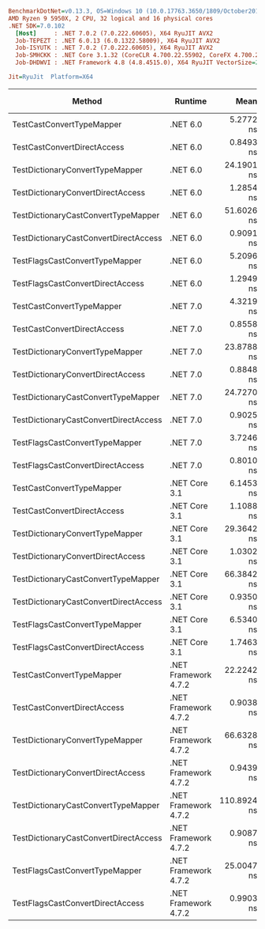 ``` ini

BenchmarkDotNet=v0.13.3, OS=Windows 10 (10.0.17763.3650/1809/October2018Update/Redstone5), VM=Hyper-V
AMD Ryzen 9 5950X, 2 CPU, 32 logical and 16 physical cores
.NET SDK=7.0.102
  [Host]     : .NET 7.0.2 (7.0.222.60605), X64 RyuJIT AVX2
  Job-TEPEZT : .NET 6.0.13 (6.0.1322.58009), X64 RyuJIT AVX2
  Job-ISYUTK : .NET 7.0.2 (7.0.222.60605), X64 RyuJIT AVX2
  Job-SMHCKK : .NET Core 3.1.32 (CoreCLR 4.700.22.55902, CoreFX 4.700.22.56512), X64 RyuJIT AVX2
  Job-DHDWVI : .NET Framework 4.8 (4.8.4515.0), X64 RyuJIT VectorSize=256

Jit=RyuJit  Platform=X64  

```
|                                Method |              Runtime |        Mean |      Median |  Ratio |   Gen0 | Allocated | Alloc Ratio |
|-------------------------------------- |--------------------- |------------:|------------:|-------:|-------:|----------:|------------:|
|             TestCastConvertTypeMapper |             .NET 6.0 |   5.2772 ns |   5.3342 ns |   5.86 |      - |         - |          NA |
|           TestCastConvertDirectAccess |             .NET 6.0 |   0.8493 ns |   0.8395 ns |   0.93 |      - |         - |          NA |
|       TestDictionaryConvertTypeMapper |             .NET 6.0 |  24.1901 ns |  24.2433 ns |  26.72 |      - |         - |          NA |
|     TestDictionaryConvertDirectAccess |             .NET 6.0 |   1.2854 ns |   1.2849 ns |   1.38 |      - |         - |          NA |
|   TestDictionaryCastConvertTypeMapper |             .NET 6.0 |  51.6026 ns |  51.8115 ns |  56.72 | 0.0029 |      48 B |          NA |
| TestDictionaryCastConvertDirectAccess |             .NET 6.0 |   0.9091 ns |   0.9196 ns |   1.01 |      - |         - |          NA |
|        TestFlagsCastConvertTypeMapper |             .NET 6.0 |   5.2096 ns |   5.1802 ns |   5.80 |      - |         - |          NA |
|      TestFlagsCastConvertDirectAccess |             .NET 6.0 |   1.2949 ns |   1.2749 ns |   1.44 |      - |         - |          NA |
|             TestCastConvertTypeMapper |             .NET 7.0 |   4.3219 ns |   4.3589 ns |   4.70 |      - |         - |          NA |
|           TestCastConvertDirectAccess |             .NET 7.0 |   0.8558 ns |   0.9291 ns |   0.58 |      - |         - |          NA |
|       TestDictionaryConvertTypeMapper |             .NET 7.0 |  23.8788 ns |  23.9395 ns |  26.51 |      - |         - |          NA |
|     TestDictionaryConvertDirectAccess |             .NET 7.0 |   0.8848 ns |   0.9197 ns |   0.95 |      - |         - |          NA |
|   TestDictionaryCastConvertTypeMapper |             .NET 7.0 |  24.7270 ns |  24.8360 ns |  27.45 |      - |         - |          NA |
| TestDictionaryCastConvertDirectAccess |             .NET 7.0 |   0.9025 ns |   0.9216 ns |   0.98 |      - |         - |          NA |
|        TestFlagsCastConvertTypeMapper |             .NET 7.0 |   3.7246 ns |   3.7351 ns |   3.61 |      - |         - |          NA |
|      TestFlagsCastConvertDirectAccess |             .NET 7.0 |   0.8010 ns |   0.9145 ns |   0.77 |      - |         - |          NA |
|             TestCastConvertTypeMapper |        .NET Core 3.1 |   6.1453 ns |   6.1614 ns |   6.82 |      - |         - |          NA |
|           TestCastConvertDirectAccess |        .NET Core 3.1 |   1.1088 ns |   1.0693 ns |   1.23 |      - |         - |          NA |
|       TestDictionaryConvertTypeMapper |        .NET Core 3.1 |  29.3642 ns |  29.4658 ns |  32.58 |      - |         - |          NA |
|     TestDictionaryConvertDirectAccess |        .NET Core 3.1 |   1.0302 ns |   1.1033 ns |   1.06 |      - |         - |          NA |
|   TestDictionaryCastConvertTypeMapper |        .NET Core 3.1 |  66.3842 ns |  67.0015 ns |  73.70 | 0.0029 |      48 B |          NA |
| TestDictionaryCastConvertDirectAccess |        .NET Core 3.1 |   0.9350 ns |   0.9248 ns |   1.04 |      - |         - |          NA |
|        TestFlagsCastConvertTypeMapper |        .NET Core 3.1 |   6.5340 ns |   6.6532 ns |   7.23 |      - |         - |          NA |
|      TestFlagsCastConvertDirectAccess |        .NET Core 3.1 |   1.7463 ns |   2.3223 ns |   2.50 |      - |         - |          NA |
|             TestCastConvertTypeMapper | .NET Framework 4.7.2 |  22.2242 ns |  22.0135 ns |  24.36 |      - |         - |          NA |
|           TestCastConvertDirectAccess | .NET Framework 4.7.2 |   0.9038 ns |   0.9056 ns |   1.00 |      - |         - |          NA |
|       TestDictionaryConvertTypeMapper | .NET Framework 4.7.2 |  66.6328 ns |  66.8310 ns |  72.95 |      - |         - |          NA |
|     TestDictionaryConvertDirectAccess | .NET Framework 4.7.2 |   0.9439 ns |   0.9753 ns |   1.05 |      - |         - |          NA |
|   TestDictionaryCastConvertTypeMapper | .NET Framework 4.7.2 | 110.8924 ns | 110.9319 ns | 122.49 | 0.0076 |      48 B |          NA |
| TestDictionaryCastConvertDirectAccess | .NET Framework 4.7.2 |   0.9087 ns |   0.9093 ns |   1.00 |      - |         - |          NA |
|        TestFlagsCastConvertTypeMapper | .NET Framework 4.7.2 |  25.0047 ns |  26.1448 ns |  27.41 |      - |         - |          NA |
|      TestFlagsCastConvertDirectAccess | .NET Framework 4.7.2 |   0.9903 ns |   0.9849 ns |   1.09 |      - |         - |          NA |

